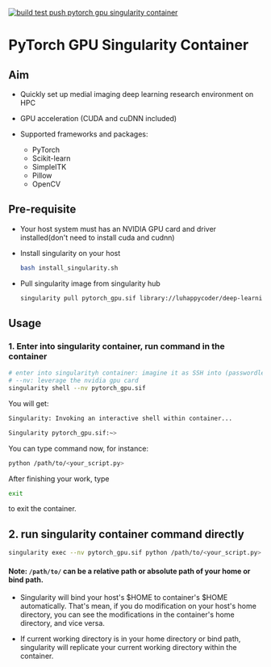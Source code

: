 [![build test push pytorch gpu singularity container](https://github.com/luhappycoder/pytorch_gpu_singularity/actions/workflows/build_test_push.yaml/badge.svg)](https://github.com/luhappycoder/pytorch_gpu_singularity/actions/workflows/build_test_push.yaml)


# PyTorch GPU Singularity Container

## Aim

- Quickly set up medial imaging deep learning research environment on HPC
- GPU acceleration (CUDA and cuDNN included)
- Supported frameworks and packages:

    - PyTorch
    - Scikit-learn
    - SimpleITK
    - Pillow
    - OpenCV
    
## Pre-requisite

- Your host system must has an NVIDIA GPU card and driver installed(don't need to install cuda and cudnn)

- Install singularity on your host

    ```bash
    bash install_singularity.sh
    ```

- Pull singularity image from singularity hub

    ```bash
    singularity pull pytorch_gpu.sif library://luhappycoder/deep-learning/pytorch_gpu:2.0.0

    ```

## Usage

### 1. Enter into singularity container, run command in the container

```bash
# enter into singularityh container: imagine it as SSH into (passwordless) another machine
# --nv: leverage the nvidia gpu card
singularity shell --nv pytorch_gpu.sif
```

You will get:

```bash
Singularity: Invoking an interactive shell within container...

Singularity pytorch_gpu.sif:~>
```

You can type command now, for instance:

```bash
python /path/to/<your_script.py>
```

After finishing your work, type

```bash
exit
```
to exit the container.

## 2. run singularity container command directly

```bash
singularity exec --nv pytorch_gpu.sif python /path/to/<your_script.py>
```

#### Note: `/path/to/` can be a relative path or absolute path of your home or bind path.

- Singularity will bind your host's $HOME to container's $HOME automatically. That's mean, if you do modification on your host's home directory, you can see the modifications in the container's home directory, and vice versa.

- If current working directory is in your home directory or bind path, singularity will replicate your current working directory within the container. 

    
